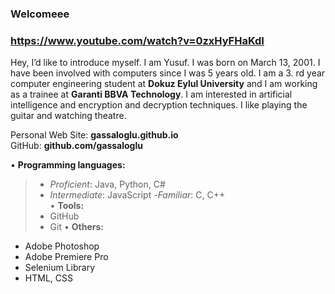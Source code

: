 ### Welcomeee 
### https://www.youtube.com/watch?v=0zxHyFHaKdI
Hey, I’d like to introduce myself. I am Yusuf. I was born on March 13, 2001. I have been involved with computers since I was 5 years old. I am a 3. rd year computer engineering student at **Dokuz Eylul University** and I am working as a trainee at **Garanti BBVA Technology**. I am interested in artificial intelligence and encryption and decryption techniques. I like playing the guitar and watching theatre.

Personal Web Site: **gassaloglu.github.io**\
GitHub: **github.com/gassaloglu**

• **Programming languages:**
> - _Proficient_: Java, Python, C#
> - _Intermediate_: JavaScript
> -_Familiar_: C, C++ \
• **Tools:**
> - GitHub
> - Git
• **Others:**
 - Adobe Photoshop
 - Adobe Premiere Pro
 - Selenium Library
 - HTML, CSS

<!--
**gassaloglu/gassaloglu** is a ✨ _special_ ✨ repository because its `README.md` (this file) appears on your GitHub profile.

Here are some ideas to get you started:

- 🔭 I’m currently working on ...
- 🌱 I’m currently learning ...
- 👯 I’m looking to collaborate on ...
- 🤔 I’m looking for help with ...
- 💬 Ask me about ...
- 📫 How to reach me: ...
- 😄 Pronouns: ...
- ⚡ Fun fact: ...
-->
